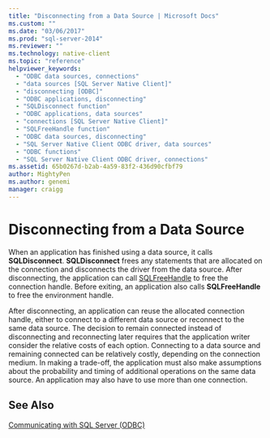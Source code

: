 ```yaml
---
title: "Disconnecting from a Data Source | Microsoft Docs"
ms.custom: ""
ms.date: "03/06/2017"
ms.prod: "sql-server-2014"
ms.reviewer: ""
ms.technology: native-client
ms.topic: "reference"
helpviewer_keywords: 
  - "ODBC data sources, connections"
  - "data sources [SQL Server Native Client]"
  - "disconnecting [ODBC]"
  - "ODBC applications, disconnecting"
  - "SQLDisconnect function"
  - "ODBC applications, data sources"
  - "connections [SQL Server Native Client]"
  - "SQLFreeHandle function"
  - "ODBC data sources, disconnecting"
  - "SQL Server Native Client ODBC driver, data sources"
  - "ODBC functions"
  - "SQL Server Native Client ODBC driver, connections"
ms.assetid: 65b0267d-b2ab-4a59-83f2-436d90cfbf79
author: MightyPen
ms.author: genemi
manager: craigg
---
```

# Disconnecting from a Data Source
  When an application has finished using a data source, it calls **SQLDisconnect**. **SQLDisconnect** frees any statements that are allocated on the connection and disconnects the driver from the data source. After disconnecting, the application can call [SQLFreeHandle](../native-client-odbc-api/sqlfreehandle.md) to free the connection handle. Before exiting, an application also calls **SQLFreeHandle** to free the environment handle.  
  
 After disconnecting, an application can reuse the allocated connection handle, either to connect to a different data source or reconnect to the same data source. The decision to remain connected instead of disconnecting and reconnecting later requires that the application writer consider the relative costs of each option. Connecting to a data source and remaining connected can be relatively costly, depending on the connection medium. In making a trade-off, the application must also make assumptions about the probability and timing of additional operations on the same data source. An application may also have to use more than one connection.  
  
## See Also  
 [Communicating with SQL Server &#40;ODBC&#41;](communicating-with-sql-server-odbc.md)  
  
  
